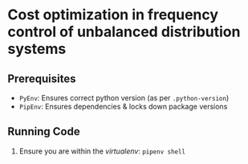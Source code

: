 # Cost optimization in frequency control of unbalanced distribution systems

## Prerequisites
- `PyEnv`: Ensures correct python version (as per `.python-version`)
- `PipEnv`: Ensures dependencies & locks down package versions

## Running Code
1. Ensure you are within the _virtualenv_: `pipenv shell`
